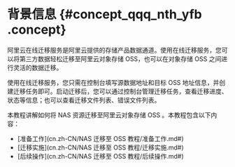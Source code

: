 # 背景信息 {#concept_qqq_nth_yfb .concept}

阿里云在线迁移服务是阿里云提供的存储产品数据通道。使用在线迁移服务，您可以将第三方数据轻松迁移至阿里云对象存储 OSS，也可以在对象存储 OSS 之间进行灵活的数据迁移。

使用在线迁移服务，您只需在控制台填写源数据地址和目标 OSS 地址信息，并创建迁移任务即可。启动迁移后，您可以通过控制台管理迁移任务，查看迁移进度、状态等信息；也可以查看迁移文件列表、错误文件列表。

本教程讲解如何将 NAS 资源迁移至阿里云对象存储 OSS 。本教程包含以下内容：

-   [准备工作](cn.zh-CN/NAS 迁移至 OSS 教程/准备工作.md#)
-   [迁移实施](cn.zh-CN/NAS 迁移至 OSS 教程/迁移实施.md#)
-   [后续操作](cn.zh-CN/NAS 迁移至 OSS 教程/后续操作.md#)

